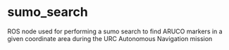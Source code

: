 # sumo_search
ROS node used for performing a sumo search to find ARUCO markers in a given
coordinate area during the URC Autonomous Navigation mission
